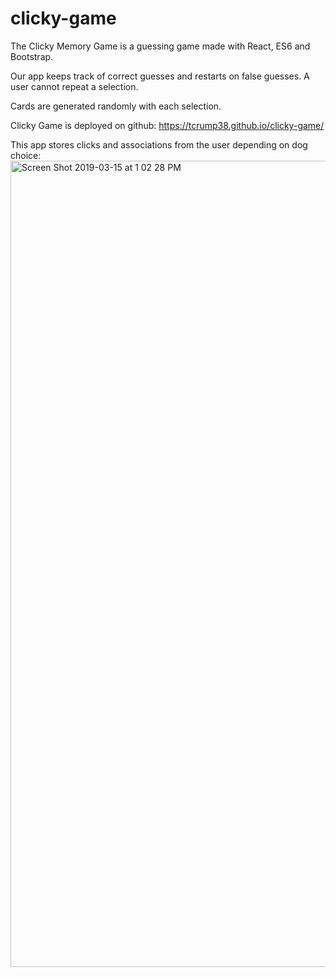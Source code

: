 # clicky-game

The Clicky Memory Game is a guessing game made with React, ES6 and Bootstrap.

Our app keeps track of correct guesses and restarts on false guesses. A user cannot repeat a selection.

Cards are generated randomly with each selection.

Clicky Game is deployed on github: https://tcrump38.github.io/clicky-game/

This app stores clicks and associations from the user depending on dog choice:
<img width="1290" alt="Screen Shot 2019-03-15 at 1 02 28 PM" src="https://user-images.githubusercontent.com/39817046/54452251-b30dd880-4722-11e9-8b11-005b127f7193.png">
